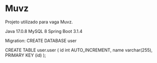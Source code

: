 # Muvz
Projeto utilizado para vaga Muvz.


Java 17.0.8
MySQL 8
Spring Boot 3.1.4


Migration:
CREATE DATABASE user

CREATE TABLE user.user (
   id int AUTO_INCREMENT,
   name varchar(255),
   PRIMARY KEY (id)
);

